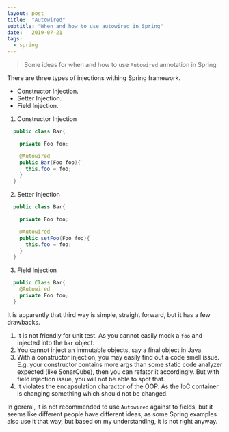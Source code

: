 ```yaml
---
layout: post
title:  "Autowired"
subtitle: "When and how to use autowired in Spring"
date:   2019-07-21
tags: 
  - spring
---
```


> Some ideas for when and how to use `Autowired` annotation in Spring

There are three types of injections withing Spring framework. 

   - Constructor Injection.
   - Setter Injection.
   - Field Injection.

1. Constructor Injection
  ```java
    public class Bar{

      private Foo foo;

      @Autowired
      public Bar(Foo foo){
        this.foo = foo;
      }
    }
  ```

2. Setter Injection
  ```java
    public class Bar{

      private Foo foo;

      @Autowired
      public setFoo(Foo foo){
        this.foo = foo;
      }
    }
  ```

3. Field Injection
  ```java
    public Class Bar{
      @Autowired
      private Foo foo;
    }
  ```

It is apparently that third way is simple, straight forward, but it has a few drawbacks. 

1. It is not friendly for unit test. As you cannot easily mock a `foo` and injected into the `bar` object.
2. You cannot inject an immutable objects, say a final object in Java.
3. With a constructor injection, you may easily find out a code smell issue. E.g. your constructor contains more args than some static code analyzer expected (like SonarQube), then you can refator it accordingly. But with field injection issue, you will not be able to spot that.
4. It violates the encapsulation charactor of the OOP. As the IoC container is changing something which should not be changed.

In gereral, it is not recommended to use `Autowired` against to fields, but it seems like different people have different ideas, as some Spring examples also use it that way, but based on my understanding, it is not right anyway. 
